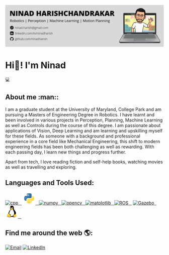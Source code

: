 ![alt text](/graphics/header.png)

<h1>Hi👋! I'm Ninad</h2>💻

<h2>About me :man::</h2>

I am a graduate student at the University of Maryland, College Park and am pursuing a Masters of Engineering Degree in Robotics. I have learnt and been involved in various projects in Perception, Planning, Machine Learning as well as Controls during the course of this degree. I am passionate about applications of Vision, Deep Learning and am learning and upskilling myself for these fields. As someone with a background and professional experience in a core field like Mechanical Engineering, this shift to modern engineering fields has been both challenging as well as rewarding. With each passing day, I learn new things and progress further.

Apart from tech, I love reading fiction and self-help books, watching movies as well as travelling and exploring.


<h2>Languages and Tools Used:</h2>

<p align="left">
<a href="https://www.cplusplus.com/" target="_blank" rel="noreferrer"> <img src="https://upload.wikimedia.org/wikipedia/commons/thumb/1/18/ISO_C%2B%2B_Logo.svg/800px-ISO_C%2B%2B_Logo.svg.png" alt="cpp" width="40" height="40"/> &ensp;</a>
<a href="https://www.python.org" target="_blank" rel="noreferrer"> <img src="https://raw.githubusercontent.com/devicons/devicon/master/icons/python/python-original.svg" alt="python" width="40" height="40"/>&ensp; </a>
<a href="https://numpy.org/" target="_blank" rel="noreferrer"> <img src="https://www.codebykelvin.com/learning/python/data-science/numpy-series/cover-numpy.png" alt="numpy" width="40" height="40"/>&ensp; </a>
<a href="https://opencv.org/" target="_blank" rel="noreferrer"> <img src="https://avatars.githubusercontent.com/u/5009934?v=4&s=400" alt="opencv" width="40" height="40"/>&ensp; </a>
<a href="https://matplotlib.org/" target="_blank" rel="noreferrer"> <img src="https://static.javatpoint.com/tutorial/matplotlib/images/matplotlib-tutorial.png" alt="matplotlib" width="40" height="40"/>&ensp; </a>
<a href="https://www.ros.org/" target="_blank" rel="noreferrer"> <img align="bottom" src="https://upload.wikimedia.org/wikipedia/commons/b/bb/Ros_logo.svg" alt="ROS" width="70" height="40"/> &ensp;</a>
<a href="https://gazebosim.org/" target="_blank" rel="noreferrer"> <img align="bottom" src="https://upload.wikimedia.org/wikipedia/en/thumb/5/5e/Gazebo_logo_without_text.svg/300px-Gazebo_logo_without_text.svg.png?20150715002113" alt="Gazebo" width="60" height="50"/>&ensp; </a>
<a href="https://www.linux.org/" target="_blank" rel="noreferrer"> <img src="https://raw.githubusercontent.com/devicons/devicon/master/icons/linux/linux-original.svg" alt="linux" width="40" height="40"/> &ensp;</a>
</p>


<h2>Find me around the web 🌎:</h2>

<a href="mailto:ninad.harish@gmail.com">![Email](https://img.shields.io/badge/Gmail-D14836?style=for-the-badge&logo=gmail&logoColor=white)</a>
<a href="https://linkedin.com/in/ninadharish">![LinkedIn](https://img.shields.io/badge/LinkedIn-0077B5?style=for-the-badge&logo=linkedin&logoColor=white)</a>
